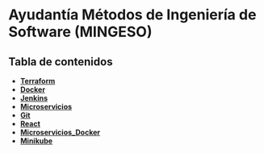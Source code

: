 # Ayudantía Métodos de Ingeniería de Software (MINGESO)

## Tabla de contenidos

- **[Terraform](../../tree/main/Terraform)**
- **[Docker](../../tree/main/Docker)**
- **[Jenkins](../../tree/main/Jenkins)**
- **[Microservicios](../../tree/main/Microservicios)**
- **[Git](../../tree/main/GIT)**
- **[React](../../tree/main/React)**
- **[Microservicios_Docker](../../tree/main/Microservicios_Docker)**
- **[Minikube](../../tree/main/Minikube)**

